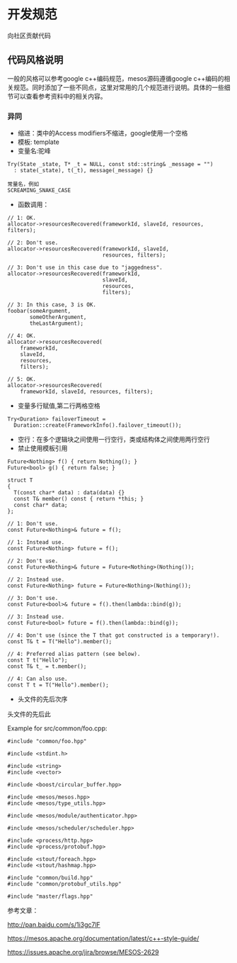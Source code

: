 # 开发规范
向社区贡献代码
## 代码风格说明

一般的风格可以参考google c++编码规范，mesos源码遵循google c++编码的相关规范。同时添加了一些不同点，这里对常用的几个规范进行说明。具体的一些细节可以查看参考资料中的相关内容。

### 异同

* 缩进：类中的Access modifiers不缩进，google使用一个空格
* 模板: template <typename T>
* 变量名:驼峰

```
Try(State _state, T* _t = NULL, const std::string& _message = "")
  : state(_state), t(_t), message(_message) {}

常量名，例如
SCREAMING_SNAKE_CASE
```
* 函数调用：

```
// 1: OK.
allocator->resourcesRecovered(frameworkId, slaveId, resources, filters);

// 2: Don't use.
allocator->resourcesRecovered(frameworkId, slaveId,
                              resources, filters);

// 3: Don't use in this case due to "jaggedness".
allocator->resourcesRecovered(frameworkId,
                              slaveId,
                              resources,
                              filters);

// 3: In this case, 3 is OK.
foobar(someArgument,
       someOtherArgument,
       theLastArgument);

// 4: OK.
allocator->resourcesRecovered(
    frameworkId,
    slaveId,
    resources,
    filters);

// 5: OK.
allocator->resourcesRecovered(
    frameworkId, slaveId, resources, filters);
```
* 变量多行赋值,第二行两格空格
```
Try<Duration> failoverTimeout =
  Duration::create(FrameworkInfo().failover_timeout());
```

* 空行：在多个逻辑块之间使用一行空行，类或结构体之间使用两行空行
* 禁止使用模板引用

```
Future<Nothing> f() { return Nothing(); }
Future<bool> g() { return false; }

struct T
{
  T(const char* data) : data(data) {}
  const T& member() const { return *this; }
  const char* data;
};

// 1: Don't use.
const Future<Nothing>& future = f();

// 1: Instead use.
const Future<Nothing> future = f();

// 2: Don't use.
const Future<Nothing>& future = Future<Nothing>(Nothing());

// 2: Instead use.
const Future<Nothing> future = Future<Nothing>(Nothing());

// 3: Don't use.
const Future<bool>& future = f().then(lambda::bind(g));

// 3: Instead use.
const Future<bool> future = f().then(lambda::bind(g));

// 4: Don't use (since the T that got constructed is a temporary!).
const T& t = T("Hello").member();

// 4: Preferred alias pattern (see below).
const T t("Hello");
const T& t_ = t.member();

// 4: Can also use.
const T t = T("Hello").member();
```

* 头文件的先后次序

头文件的先后此

Example for src/common/foo.cpp:
```
#include "common/foo.hpp"

#include <stdint.h>

#include <string>
#include <vector>

#include <boost/circular_buffer.hpp>

#include <mesos/mesos.hpp>
#include <mesos/type_utils.hpp>

#include <mesos/module/authenticator.hpp>

#include <mesos/scheduler/scheduler.hpp>

#include <process/http.hpp>
#include <process/protobuf.hpp>

#include <stout/foreach.hpp>
#include <stout/hashmap.hpp>

#include "common/build.hpp"
#include "common/protobuf_utils.hpp"

#include "master/flags.hpp"

```

参考文章：

http://pan.baidu.com/s/1i3gc7lF

https://mesos.apache.org/documentation/latest/c++-style-guide/

https://issues.apache.org/jira/browse/MESOS-2629